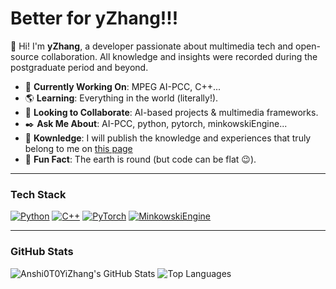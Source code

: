 # Better for yZhang!!!

👋 Hi! I'm **yZhang**, a developer passionate about multimedia tech and open-source collaboration. All knowledge and insights were recorded during the postgraduate period and beyond.

- 🏰 **Currently Working On**: MPEG AI-PCC, C++...
- 🌎 **Learning**: Everything in the world (literally!).
- 👟 **Looking to Collaborate**: AI-based projects & multimedia frameworks.
- ✒️ **Ask Me About**: AI-PCC, python, pytorch, minkowskiEngine...
- 🙋 **Kownledge**: I will publish the knowledge and experiences that truly belong to me on [this page](https://anshi0t0yizhang.github.io/)
- 💫 **Fun Fact**: The earth is round (but code can be flat 😉).

---
### **Tech Stack**  
[![Python](https://img.shields.io/badge/-Python-3776AB?logo=python&logoColor=white&style=flat)](https://www.python.org/)
[![C++](https://img.shields.io/badge/-C++-00599C?logo=c%2B%2B&logoColor=white&style=flat)](https://isocpp.org/)
[![PyTorch](https://img.shields.io/badge/-PyTorch-EE4C2C?logo=pytorch&logoColor=white&style=flat)](https://pytorch.org/)
[![MinkowskiEngine](https://img.shields.io/badge/-MinkowskiEngine-007ACC?logo=github&logoColor=white&style=flat)](https://nvidia.github.io/MinkowskiEngine/)

---
### **GitHub Stats**  
<!-- 动态统计卡片：替换为你的用户名 -->
![Anshi0T0YiZhang's GitHub Stats](https://github-readme-stats.vercel.app/api?username=Anshi0T0YiZhang&show_icons=true&theme=dark&hide_border=true)
![Top Languages](https://github-readme-stats.vercel.app/api/top-langs/?username=Anshi0T0YiZhang&layout=compact&theme=dark&hide_border=true)


